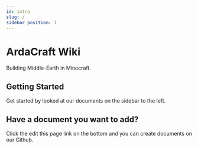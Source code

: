 ```yaml
---
id: intro
slug: /
sidebar_position: 1
---
```


# ArdaCraft Wiki

Building Middle-Earth in Minecraft.

## Getting Started

Get started by looked at our documents on the sidebar to the left.

## Have a document you want to add?

Click the edit this page link on the bottom and you can create documents on our Github.
